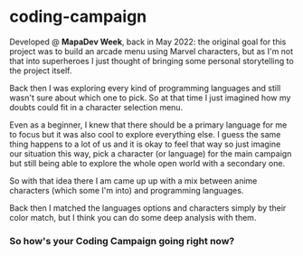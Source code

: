 # coding-campaign

Developed @ **MapaDev Week**, back in May 2022: the original goal for this project was to build an arcade menu using Marvel characters, but as I'm not that into superheroes I just thought of bringing some personal storytelling to the project itself.

Back then I was exploring every kind of programming languages and still wasn't sure about which one to pick. So at that time I just imagined how my doubts could fit in a character selection menu.

Even as a beginner, I knew that there should be a primary language for me to focus but it was also cool to explore everything else. I guess the same thing happens to a lot of us and it is okay to feel that way so just imagine our situation this way, pick a character (or language) for the main campaign but still being able to explore the whole open world with a secondary one.

So with that idea there I am came up up with a mix between anime characters (which some I'm into) and programming languages.



Back then I matched the languages options and characters simply by their color match, but I think you can do some deep analysis with them.


### So how's your Coding Campaign going right now?
